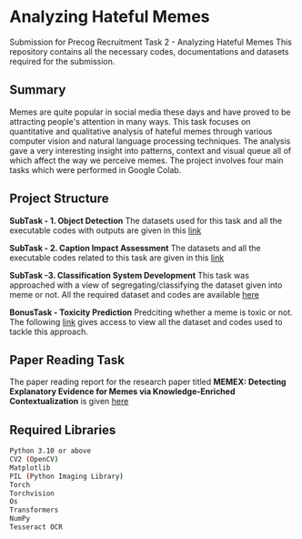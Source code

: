 # Analyzing Hateful Memes
Submission for Precog Recruitment Task 2 - Analyzing Hateful Memes
This repository contains all the necessary codes, documentations and datasets required for the submission.

## Summary
Memes are quite popular in social media these days and have proved to be attracting people's attention in many ways.
This task focuses on quantitative and qualitative analysis of hateful memes through various computer vision and natural language processing techniques. The analysis gave a very interesting insight into patterns, context and visual queue all of which affect the way we perceive memes. 
The project involves four main tasks which were performed in Google Colab.

## Project Structure
**SubTask - 1. Object Detection**
The datasets used for this task and all the executable codes with outputs are given in this [link](./ObjectDetection)

**SubTask - 2. Caption Impact Assessment**
The datasets and all the executable codes related to this task are given in this [link](./CaptionImpactAssessment)

**SubTask -3. Classification System Development**
This task was approached with a view of segregating/classifying the dataset given into meme or not. All the required dataset and codes are available [here](./ClassificationSystemDevelopment)

**BonusTask - Toxicity Prediction**
Predciting whether a meme is toxic or not. The following [link](./BonusTask) gives access to view all the dataset and codes used to tackle this approach.

## Paper Reading Task
The paper reading report for the research paper titled **MEMEX: Detecting Explanatory Evidence for Memes via Knowledge-Enriched Contextualization** is given [here](./PaperReadingTask)

## Required Libraries
```bash
Python 3.10 or above
CV2 (OpenCV)
Matplotlib
PIL (Python Imaging Library)
Torch
Torchvision
Os
Transformers
NumPy
Tesseract OCR
```
